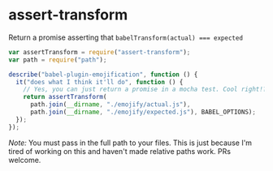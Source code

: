 # assert-transform

Return a promise asserting that `babelTransform(actual) === expected`

```js
var assertTransform = require("assert-transform");
var path = require("path");

describe("babel-plugin-emojification", function () {
  it("does what I think it'll do", function () {
    // Yes, you can just return a promise in a mocha test. Cool right!?
    return assertTransform(
      path.join(__dirname, "./emojify/actual.js"),
      path.join(__dirname, "./emojify/expected.js"), BABEL_OPTIONS);
  });
});
```

*Note:* You must pass in the full path to your files. This is just because I'm tired of working on this and haven't made relative paths work. PRs welcome.
